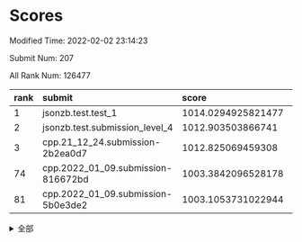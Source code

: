 # Scores

Modified Time: 2022-02-02 23:14:23

Submit Num: 207

All Rank Num: 126477

| rank |               submit               |       score        |       sigma        | pk_num |
| :--- | :--------------------------------- | :----------------- | :----------------- | :----- |
| 1    | jsonzb.test.test_1                 | 1014.0294925821477 | 0.844302053076663  | 2438   |
| 2    | jsonzb.test.submission_level_4     | 1012.903503866741  | 0.8163945475143816 | 2441   |
| 3    | cpp.21_12_24.submission-2b2ea0d7   | 1012.825069459308  | 0.7789625821895896 | 2446   |
| 74   | cpp.2022_01_09.submission-816672bd | 1003.3842096528178 | 0.724089636761541  | 2448   |
| 81   | cpp.2022_01_09.submission-5b0e3de2 | 1003.1053731022944 | 0.7070873257207059 | 2444   |


<details>
<summary>全部</summary>

| rank |                 submit                 |       score        |       sigma        | pk_num |
| :--- | :------------------------------------- | :----------------- | :----------------- | :----- |
| 1    | jsonzb.test.test_1                     | 1014.0294925821477 | 0.844302053076663  | 2438   |
| 2    | jsonzb.test.submission_level_4         | 1012.903503866741  | 0.8163945475143816 | 2441   |
| 3    | cpp.21_12_24.submission-2b2ea0d7       | 1012.825069459308  | 0.7789625821895896 | 2446   |
| 4    | gobigger.level_3.submission_level_3_2  | 1012.5853014405867 | 0.8142261457294409 | 2442   |
| 5    | gobigger.level_3.submission_level_3_16 | 1011.8945640314128 | 0.7777039714866065 | 2442   |
| 6    | gobigger.level_3.submission_level_3_29 | 1011.7718158744074 | 0.8088753546561851 | 2440   |
| 7    | gobigger.level_3.submission_level_3_35 | 1011.6269724080759 | 0.7700075980379513 | 2445   |
| 8    | gobigger.level_3.submission_level_3_32 | 1011.5230528413516 | 0.7839241687289494 | 2446   |
| 9    | gobigger.level_3.submission_level_3_19 | 1010.9856703857246 | 0.7669244096723543 | 2442   |
| 10   | gobigger.level_3.submission_level_3_46 | 1010.9832970866639 | 0.7894190448570884 | 2443   |
| 11   | gobigger.level_3.submission_level_3_47 | 1010.816074190002  | 0.7636080713664779 | 2450   |
| 12   | gobigger.level_3.submission_level_3_1  | 1010.7712691373449 | 0.7811427634483411 | 2446   |
| 13   | gobigger.level_3.submission_level_3_11 | 1010.7207070633615 | 0.7540609985032852 | 2443   |
| 14   | gobigger.level_3.submission_level_3_20 | 1010.5615955011975 | 0.7739255755275752 | 2442   |
| 15   | gobigger.level_3.submission_level_3_49 | 1010.4945219840215 | 0.7571025186347534 | 2437   |
| 16   | gobigger.level_3.submission_level_3_39 | 1010.4594765671727 | 0.7774462864297954 | 2442   |
| 17   | gobigger.level_3.submission_level_3_26 | 1010.4395188355365 | 0.7798702276866939 | 2444   |
| 18   | gobigger.level_3.submission_level_3_25 | 1010.3917580008424 | 0.7674403079456769 | 2446   |
| 19   | gobigger.level_3.submission_level_3_7  | 1010.3901261113704 | 0.7625614728235645 | 2445   |
| 20   | gobigger.level_3.submission_level_3_17 | 1010.3025721284488 | 0.7745091586398452 | 2441   |
| 21   | gobigger.level_3.submission_level_3_24 | 1010.2737883881907 | 0.7833209579477722 | 2444   |
| 22   | gobigger.level_3.submission_level_3_28 | 1010.2320547549563 | 0.761094668007171  | 2447   |
| 23   | gobigger.level_3.submission_level_3_44 | 1010.2045498481423 | 0.756003065827323  | 2444   |
| 24   | gobigger.level_3.submission_level_3_37 | 1010.204005325176  | 0.7809308099619711 | 2445   |
| 25   | gobigger.level_3.submission_level_3_40 | 1010.1923505126935 | 0.7605716269872204 | 2444   |
| 26   | gobigger.level_3.submission_level_3_8  | 1010.1383377194625 | 0.7720693091709842 | 2447   |
| 27   | gobigger.level_3.submission_level_3_30 | 1010.0678993874436 | 0.756740741562834  | 2442   |
| 28   | gobigger.level_3.submission_level_3_22 | 1009.9981881844569 | 0.7591706675076074 | 2443   |
| 29   | gobigger.level_3.submission_level_3_5  | 1009.921409743237  | 0.790553536726494  | 2446   |
| 30   | gobigger.level_3.submission_level_3_9  | 1009.8453215925339 | 0.7640771065443177 | 2446   |
| 31   | gobigger.level_3.submission_level_3_0  | 1009.7642047481094 | 0.7625465043216001 | 2443   |
| 32   | gobigger.level_3.submission_level_3_36 | 1009.759689895673  | 0.767677416099599  | 2451   |
| 33   | gobigger.level_3.submission_level_3_33 | 1009.7505166250385 | 0.7355109773160255 | 2440   |
| 34   | gobigger.level_3.submission_level_3_4  | 1009.6778133882093 | 0.7461219193885643 | 2440   |
| 35   | gobigger.level_3.submission_level_3_34 | 1009.6452795778766 | 0.7647799005656534 | 2444   |
| 36   | gobigger.level_3.submission_level_3_38 | 1009.6234225457129 | 0.7770891959711289 | 2440   |
| 37   | gobigger.level_3.submission_level_3_18 | 1009.5949203013039 | 0.7678976881840401 | 2442   |
| 38   | gobigger.level_3.submission_level_3_23 | 1009.5497420597006 | 0.7709545171464172 | 2448   |
| 39   | gobigger.level_3.submission_level_3_14 | 1009.5341100705075 | 0.7738961185181044 | 2442   |
| 40   | gobigger.level_3.submission_level_3_27 | 1009.5098014091066 | 0.7739642265849307 | 2447   |
| 41   | gobigger.level_3.submission_level_3_10 | 1009.4257184825366 | 0.7594790463300825 | 2445   |
| 42   | gobigger.level_3.submission_level_3_48 | 1009.3362880750398 | 0.7591784423318486 | 2445   |
| 43   | gobigger.level_3.submission_level_3_41 | 1009.2994384002001 | 0.7441525591261893 | 2441   |
| 44   | gobigger.level_3.submission_level_3_15 | 1009.2685889396435 | 0.7640405558898044 | 2445   |
| 45   | gobigger.level_3.submission_level_3_31 | 1009.2135746806401 | 0.7673585950391782 | 2444   |
| 46   | gobigger.level_3.submission_level_3_13 | 1009.2062711003565 | 0.7562603218619752 | 2443   |
| 47   | gobigger.level_3.submission_level_3_43 | 1009.1655544195269 | 0.7520854049305646 | 2442   |
| 48   | gobigger.level_3.submission_level_3_12 | 1009.038652657125  | 0.7394695595461231 | 2444   |
| 49   | gobigger.level_3.submission_level_3_45 | 1008.9993971565183 | 0.7648531019991638 | 2443   |
| 50   | gobigger.level_3.submission_level_3_42 | 1008.9152700959934 | 0.7662326178763454 | 2445   |
| 51   | gobigger.level_3.submission_level_3_21 | 1008.7933680785719 | 0.7419461264809735 | 2445   |
| 52   | gobigger.level_3.submission_level_3_6  | 1008.696732581942  | 0.7601207985006826 | 2442   |
| 53   | gobigger.level_3.submission_level_3_3  | 1007.4250363761731 | 0.7230107721874444 | 2442   |
| 54   | gobigger.level_1.submission_level_1_23 | 1004.9596055300268 | 0.7345164344992311 | 2447   |
| 55   | gobigger.level_1.submission_level_1_24 | 1004.6945325970725 | 0.7179116441382773 | 2441   |
| 56   | gobigger.level_1.submission_level_1_32 | 1004.3249124370913 | 0.7111865025342078 | 2446   |
| 57   | gobigger.level_1.submission_level_1_4  | 1004.239743731231  | 0.7133057643266925 | 2439   |
| 58   | gobigger.level_1.submission_level_1_25 | 1004.1928161831221 | 0.7124796084861493 | 2442   |
| 59   | gobigger.level_1.submission_level_1_48 | 1004.1762372347348 | 0.7237319139328006 | 2443   |
| 60   | gobigger.level_1.submission_level_1_41 | 1004.1291132781523 | 0.7346655941045271 | 2446   |
| 61   | gobigger.level_1.submission_level_1_43 | 1003.9364877577526 | 0.7229993812991664 | 2441   |
| 62   | gobigger.level_1.submission_level_1_14 | 1003.8408933613925 | 0.7169011771745091 | 2444   |
| 63   | gobigger.level_1.submission_level_1_10 | 1003.8305149783882 | 0.7335701837030104 | 2447   |
| 64   | gobigger.level_1.submission_level_1_34 | 1003.8198215305981 | 0.7094858280938569 | 2446   |
| 65   | gobigger.level_1.submission_level_1_31 | 1003.8192448496578 | 0.7136571355237544 | 2440   |
| 66   | gobigger.level_1.submission_level_1_17 | 1003.7355279024496 | 0.7149252100669982 | 2448   |
| 67   | gobigger.level_1.submission_level_1_0  | 1003.6876017791207 | 0.7181478479680297 | 2444   |
| 68   | gobigger.level_1.submission_level_1_1  | 1003.5913702161724 | 0.7113756623275529 | 2444   |
| 69   | gobigger.level_1.submission_level_1_39 | 1003.5755262448611 | 0.7169768190941228 | 2444   |
| 70   | gobigger.level_1.submission_level_1_46 | 1003.5655664056023 | 0.7130717277108822 | 2440   |
| 71   | gobigger.level_1.submission_level_1_5  | 1003.5292370595306 | 0.7126067516256921 | 2444   |
| 72   | gobigger.level_1.submission_level_1_7  | 1003.5069931159817 | 0.7055586447806429 | 2446   |
| 73   | gobigger.level_1.submission_level_1_13 | 1003.4579340467504 | 0.7310018362517082 | 2437   |
| 74   | cpp.2022_01_09.submission-816672bd     | 1003.3842096528178 | 0.724089636761541  | 2448   |
| 75   | gobigger.level_1.submission_level_1_49 | 1003.3682410821244 | 0.7159013425886213 | 2441   |
| 76   | gobigger.level_1.submission_level_1_20 | 1003.3512165290605 | 0.7238986723548992 | 2442   |
| 77   | gobigger.level_1.submission_level_1_40 | 1003.3241176575615 | 0.7087514279089401 | 2442   |
| 78   | gobigger.level_1.submission_level_1_44 | 1003.2894237705041 | 0.7195729522827227 | 2446   |
| 79   | gobigger.level_1.submission_level_1_28 | 1003.1523187112172 | 0.709450549555717  | 2440   |
| 80   | gobigger.level_1.submission_level_1_9  | 1003.1402755067004 | 0.7127109335413035 | 2447   |
| 81   | cpp.2022_01_09.submission-5b0e3de2     | 1003.1053731022944 | 0.7070873257207059 | 2444   |
| 82   | gobigger.level_1.submission_level_1_26 | 1003.099052095931  | 0.7151574526253711 | 2440   |
| 83   | gobigger.level_1.submission_level_1_12 | 1003.0717914903456 | 0.724704088038552  | 2442   |
| 84   | gobigger.level_1.submission_level_1_30 | 1003.0438964164198 | 0.7118574513747209 | 2443   |
| 85   | gobigger.level_1.submission_level_1_18 | 1003.0000518957286 | 0.717794483797209  | 2448   |
| 86   | gobigger.level_1.submission_level_1_2  | 1002.9844144850229 | 0.7312550113219742 | 2444   |
| 87   | gobigger.level_1.submission_level_1_21 | 1002.9548312253213 | 0.7281276287183908 | 2442   |
| 88   | gobigger.level_1.submission_level_1_37 | 1002.9306472226032 | 0.7280837362532416 | 2438   |
| 89   | gobigger.level_1.submission_level_1_16 | 1002.9195889618367 | 0.7244031563767951 | 2439   |
| 90   | gobigger.level_1.submission_level_1_36 | 1002.8999676212361 | 0.7238442513730818 | 2444   |
| 91   | gobigger.level_1.submission_level_1_29 | 1002.8665827480432 | 0.7122694416786082 | 2446   |
| 92   | gobigger.level_1.submission_level_1_47 | 1002.7914908569246 | 0.715263424689581  | 2447   |
| 93   | gobigger.level_1.submission_level_1_38 | 1002.7758262097096 | 0.7159762722253749 | 2446   |
| 94   | gobigger.level_1.submission_level_1_19 | 1002.7625664640115 | 0.7267412571655442 | 2445   |
| 95   | gobigger.level_1.submission_level_1_15 | 1002.7306850472272 | 0.7268252290986134 | 2442   |
| 96   | gobigger.level_1.submission_level_1_27 | 1002.687728797697  | 0.7102558649120689 | 2445   |
| 97   | gobigger.level_1.submission_level_1_3  | 1002.6197313589067 | 0.7057418991718453 | 2444   |
| 98   | gobigger.level_1.submission_level_1_42 | 1002.5516304610502 | 0.7124401349511991 | 2449   |
| 99   | gobigger.level_1.submission_level_1_22 | 1002.5216584859728 | 0.7215324479228645 | 2451   |
| 100  | gobigger.level_1.submission_level_1_8  | 1002.5168716132829 | 0.7180209326323549 | 2443   |
| 101  | gobigger.level_1.submission_level_1_6  | 1002.3093171305125 | 0.716521047291529  | 2445   |
| 102  | gobigger.level_1.submission_level_1_45 | 1002.1958726510205 | 0.7177192125289568 | 2445   |
| 103  | gobigger.level_1.submission_level_1_11 | 1002.1101140231129 | 0.7155008462830595 | 2444   |
| 104  | gobigger.level_1.submission_level_1_35 | 1001.7115751241515 | 0.7239143818850519 | 2446   |
| 105  | gobigger.level_1.submission_level_1_33 | 1000.864534182685  | 0.7137467655391319 | 2442   |
| 106  | gobigger.random.submission_random_22   | 997.4250509438506  | 0.7073664344470115 | 2444   |
| 107  | gobigger.random.submission_random_12   | 997.2416463407881  | 0.7095400109563467 | 2443   |
| 108  | gobigger.random.submission_random_32   | 996.9146428298842  | 0.6977787753500353 | 2445   |
| 109  | gobigger.random.submission_random_5    | 996.6641735304696  | 0.699544774810489  | 2446   |
| 110  | gobigger.random.submission_random_19   | 996.565513589968   | 0.6985629327140449 | 2440   |
| 111  | gobigger.random.submission_random_46   | 996.5647947549228  | 0.7015642686695602 | 2448   |
| 112  | gobigger.random.submission_random_49   | 996.5539138049105  | 0.7067780233670983 | 2450   |
| 113  | gobigger.random.submission_random_36   | 996.465929149388   | 0.7106861076610791 | 2438   |
| 114  | gobigger.random.submission_random_24   | 996.447738067297   | 0.7122763716727593 | 2443   |
| 115  | gobigger.random.submission_random_21   | 996.3928272301765  | 0.7106456264183654 | 2446   |
| 116  | gobigger.random.submission_random_41   | 996.3847523054982  | 0.7061372271021547 | 2447   |
| 117  | gobigger.random.submission_random_48   | 996.21216936864    | 0.700059819337465  | 2451   |
| 118  | gobigger.random.submission_random_17   | 996.2102069529067  | 0.7073273798442626 | 2446   |
| 119  | gobigger.random.submission_random_34   | 996.1616766970966  | 0.713778720602787  | 2444   |
| 120  | gobigger.random.submission_random_6    | 996.1100114988658  | 0.7127577143483552 | 2445   |
| 121  | gobigger.random.submission_random_27   | 996.061166043712   | 0.7105730441234179 | 2434   |
| 122  | gobigger.random.submission_random_44   | 996.0386729435731  | 0.720243452242759  | 2443   |
| 123  | gobigger.random.submission_random_45   | 996.0314279581587  | 0.7063848804712148 | 2447   |
| 124  | gobigger.random.submission_random_47   | 995.9950045839809  | 0.71628152028104   | 2450   |
| 125  | gobigger.random.submission_random_16   | 995.9318327027836  | 0.7149280157045674 | 2441   |
| 126  | gobigger.random.submission_random_42   | 995.90592356647    | 0.7179327653918962 | 2442   |
| 127  | gobigger.random.submission_random_10   | 995.879707472062   | 0.7114355259453063 | 2441   |
| 128  | gobigger.random.submission_random_9    | 995.8670022180503  | 0.7209562129604962 | 2447   |
| 129  | gobigger.random.submission_random_38   | 995.8637733771842  | 0.7140366084221031 | 2442   |
| 130  | gobigger.random.submission_random_4    | 995.8575153546649  | 0.7349370414333148 | 2444   |
| 131  | gobigger.random.submission_random_31   | 995.810716034867   | 0.7130384482650672 | 2447   |
| 132  | gobigger.random.submission_random_2    | 995.7800308221791  | 0.7083890307820652 | 2442   |
| 133  | gobigger.random.submission_random_11   | 995.7793638818011  | 0.706291326353592  | 2448   |
| 134  | gobigger.random.submission_random_15   | 995.7352881686629  | 0.7090460734036628 | 2439   |
| 135  | gobigger.random.submission_random_14   | 995.73245746736    | 0.717650037157213  | 2446   |
| 136  | gobigger.random.submission_random_28   | 995.6908857230993  | 0.7068666263195945 | 2445   |
| 137  | gobigger.random.submission_random_29   | 995.65486965642    | 0.707623424868921  | 2449   |
| 138  | gobigger.random.submission_random_30   | 995.6342401443488  | 0.7207400654379491 | 2442   |
| 139  | gobigger.random.submission_random_26   | 995.6127286073338  | 0.710880594829701  | 2446   |
| 140  | gobigger.random.submission_random_25   | 995.5854200279763  | 0.6952958440734412 | 2438   |
| 141  | gobigger.random.submission_random_39   | 995.5735072766869  | 0.7052029559538976 | 2449   |
| 142  | gobigger.random.submission_random_23   | 995.4649915444625  | 0.712568167199048  | 2443   |
| 143  | gobigger.random.submission_random_18   | 995.451682642677   | 0.6951062117825499 | 2437   |
| 144  | gobigger.random.submission_random_33   | 995.3806149628407  | 0.7173289112532115 | 2445   |
| 145  | gobigger.random.submission_random_8    | 995.3672672033572  | 0.7094083480385992 | 2445   |
| 146  | gobigger.random.submission_random_40   | 995.3330034334028  | 0.7111474712733327 | 2448   |
| 147  | gobigger.random.submission_random_1    | 995.325959101748   | 0.6995237593032309 | 2445   |
| 148  | gobigger.random.submission_random_3    | 995.1206488676847  | 0.7211790078762796 | 2448   |
| 149  | gobigger.random.submission_random_37   | 994.9979866476627  | 0.7139816874091165 | 2444   |
| 150  | gobigger.random.submission_random_20   | 994.9927229487121  | 0.707488040773761  | 2444   |
| 151  | gobigger.random.submission_random_7    | 994.8414001067666  | 0.7109228332634024 | 2447   |
| 152  | gobigger.random.submission_random_13   | 994.7857290822171  | 0.6954819784621501 | 2445   |
| 153  | gobigger.random.submission_random_35   | 994.6309980793403  | 0.7190158726421786 | 2442   |
| 154  | gobigger.level_2.submission_level_2_37 | 994.3037594761734  | 0.7312644728403961 | 2440   |
| 155  | gobigger.random.submission_random_43   | 994.302504595707   | 0.7160993724218995 | 2444   |
| 156  | gobigger.random.submission_random_0    | 994.2619206053571  | 0.7247719411293086 | 2444   |
| 157  | gobigger.level_2.submission_level_2_1  | 994.1248266882677  | 0.7163865053090045 | 2449   |
| 158  | gobigger.level_2.submission_level_2_34 | 994.0512024235486  | 0.7408404255140497 | 2444   |
| 159  | gobigger.level_2.submission_level_2_10 | 993.7044052759145  | 0.7220065256336539 | 2447   |
| 160  | gobigger.level_2.submission_level_2_31 | 993.55604015448    | 0.7187915856219186 | 2453   |
| 161  | gobigger.level_2.submission_level_2_19 | 993.5133904674547  | 0.7294353192799913 | 2441   |
| 162  | gobigger.level_2.submission_level_2_39 | 993.4321142250485  | 0.7339839008555071 | 2444   |
| 163  | gobigger.level_2.submission_level_2_8  | 993.3287645400118  | 0.7341921082162902 | 2449   |
| 164  | gobigger.level_2.submission_level_2_3  | 993.2607626109574  | 0.7241051741672105 | 2451   |
| 165  | gobigger.level_2.submission_level_2_36 | 993.0446247537882  | 0.7370077394326462 | 2440   |
| 166  | gobigger.level_2.submission_level_2_11 | 992.9484324005572  | 0.7492106729900737 | 2445   |
| 167  | gobigger.level_2.submission_level_2_30 | 992.9240195851324  | 0.7394230457865856 | 2449   |
| 168  | gobigger.level_2.submission_level_2_20 | 992.6711613992202  | 0.740458677169729  | 2443   |
| 169  | gobigger.level_2.submission_level_2_23 | 992.6535498092085  | 0.7321076384017214 | 2444   |
| 170  | gobigger.level_2.submission_level_2_45 | 992.5799964296651  | 0.7316501322645035 | 2449   |
| 171  | gobigger.level_2.submission_level_2_29 | 992.5259416265719  | 0.7350246214915788 | 2449   |
| 172  | gobigger.level_2.submission_level_2_41 | 992.4404775311594  | 0.7237218393627268 | 2443   |
| 173  | gobigger.level_2.submission_level_2_0  | 992.3160304173894  | 0.7480545585300659 | 2448   |
| 174  | gobigger.level_2.submission_level_2_28 | 992.2886898612156  | 0.7491775516392506 | 2442   |
| 175  | gobigger.level_2.submission_level_2_14 | 992.1979733537014  | 0.7325017383776161 | 2446   |
| 176  | gobigger.level_2.submission_level_2_40 | 992.1672011202401  | 0.7384160342418408 | 2443   |
| 177  | gobigger.level_2.submission_level_2_6  | 992.161811614883   | 0.7411582635681048 | 2448   |
| 178  | gobigger.level_2.submission_level_2_44 | 992.1583577838194  | 0.7536753725042011 | 2443   |
| 179  | gobigger.level_2.submission_level_2_9  | 992.1487661338851  | 0.7554263749897268 | 2441   |
| 180  | gobigger.level_2.submission_level_2_33 | 992.1188882968642  | 0.7369543858874206 | 2443   |
| 181  | gobigger.level_2.submission_level_2_26 | 992.0401555071925  | 0.7304051187362574 | 2445   |
| 182  | gobigger.level_2.submission_level_2_22 | 991.9082505647725  | 0.7485721478435823 | 2445   |
| 183  | gobigger.level_2.submission_level_2_4  | 991.9048055827803  | 0.7579650595727899 | 2445   |
| 184  | gobigger.level_2.submission_level_2_21 | 991.8798859501868  | 0.7255148962646125 | 2440   |
| 185  | gobigger.level_2.submission_level_2_16 | 991.8790001725168  | 0.753192270737148  | 2435   |
| 186  | gobigger.level_2.submission_level_2_27 | 991.8402778169007  | 0.7481954915517451 | 2446   |
| 187  | gobigger.level_2.submission_level_2_35 | 991.7785533802468  | 0.7632812921094099 | 2439   |
| 188  | gobigger.level_2.submission_level_2_7  | 991.7471720574543  | 0.7453189968620739 | 2440   |
| 189  | gobigger.level_2.submission_level_2_17 | 991.5119678118243  | 0.7533791732843317 | 2442   |
| 190  | gobigger.level_2.submission_level_2_32 | 991.4544406811642  | 0.7494900719233815 | 2448   |
| 191  | gobigger.level_2.submission_level_2_49 | 991.429402165787   | 0.7360810139112717 | 2441   |
| 192  | gobigger.level_2.submission_level_2_2  | 991.3808898294844  | 0.7426288951577149 | 2443   |
| 193  | gobigger.level_2.submission_level_2_12 | 991.375621525055   | 0.7504956550406291 | 2446   |
| 194  | gobigger.level_2.submission_level_2_43 | 991.3737602698526  | 0.7526947834958057 | 2446   |
| 195  | gobigger.level_2.submission_level_2_48 | 991.3494063680329  | 0.7475131741472494 | 2439   |
| 196  | gobigger.level_2.submission_level_2_42 | 991.3128666893483  | 0.7560177631979097 | 2447   |
| 197  | gobigger.level_2.submission_level_2_15 | 991.265574174061   | 0.7654956243149423 | 2444   |
| 198  | gobigger.level_2.submission_level_2_24 | 991.1766614208428  | 0.7634216926424108 | 2443   |
| 199  | gobigger.level_2.submission_level_2_38 | 991.0499653452044  | 0.7535943167778932 | 2441   |
| 200  | gobigger.level_2.submission_level_2_46 | 991.0306530556783  | 0.7541262059427246 | 2444   |
| 201  | gobigger.level_2.submission_level_2_47 | 990.9284388549886  | 0.7613524576639642 | 2443   |
| 202  | gobigger.level_2.submission_level_2_13 | 990.9255461030046  | 0.7523042990530979 | 2444   |
| 203  | gobigger.level_2.submission_level_2_5  | 990.9174078021455  | 0.7332682971835346 | 2444   |
| 204  | gobigger.level_2.submission_level_2_25 | 990.8239019083043  | 0.7608189731887233 | 2446   |
| 205  | gobigger.level_2.submission_level_2_18 | 989.9603150706394  | 0.7557479331942885 | 2443   |
| 206  | gobigger.none.submission_none_0        | 976.2680730559389  | 1.446923768485451  | 2441   |
| 207  | gobigger.none.submission_none_1        | 976.1774265284898  | 1.4111914263075152 | 2447   |

</details>
